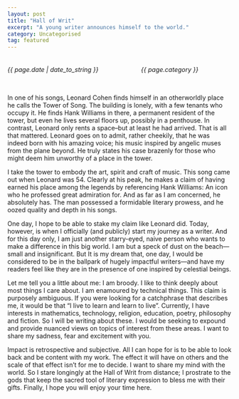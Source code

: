 ```yaml
---
layout: post
title: "Hall of Writ"
excerpt: "A young writer announces himself to the world."
category: Uncategorised
tag: featured
---
```

<div class="columns">
    <div class="column is-four-fifths pb-1">
        <h6>{{ page.date | date_to_string }}</h6>
    </div>
    <div class="column pb-1">
        <h6>{{ page.category }}</h6>
    </div>
</div>

In one of his songs, Leonard Cohen finds himself in an otherworldly place he calls the Tower of Song. The building is lonely, with a few tenants who occupy it. He finds Hank Williams in there, a permanent resident of the tower, but even he lives several floors up, possibly in a penthouse. In contrast, Leonard only rents a space–but at least he had arrived. That is all that mattered. Leonard goes on to admit, rather cheekily, that he was indeed born with his amazing voice; his music inspired by angelic muses from the plane beyond. He truly states his case brazenly for those who might deem him unworthy of a place in the tower.

I take the tower to embody the art, spirit and craft of music. This song came out when Leonard was 54. Clearly at his peak, he makes a claim of having earned his place among the legends by referencing Hank Williams: An icon who he professed great admiration for. And as far as I am concerned, he absolutely has. The man possessed a formidable literary prowess, and he oozed quality and depth in his songs.

One day, I hope to be able to stake my claim like Leonard did. Today, however, is when I officially (and publicly) start my journey as a writer. And for this day only, I am just another starry-eyed, naive person who wants to make a difference in this big world. I am but a speck of dust on the beach—small and insignificant. But It is my dream that, one day, I would be considered to be in the ballpark of hugely impactful writers—and have my readers feel like they are in the presence of one inspired by celestial beings.

Let me tell you a little about me: I am broody. I like to think deeply about most things I care about. I am enamoured by technical things. This claim is purposely ambiguous. If you were looking for a catchphrase that describes me, it would be that “I live to learn and learn to live”. Currently, I have interests in mathematics, technology, religion, education, poetry, philosophy and fiction. So I will be writing about these. I would be seeking to expound and provide nuanced views on topics of interest from these areas. I want to share my sadness, fear and excitement with you.

Impact is retrospective and subjective. All I can hope for is to be able to look back and be content with my work. The effect it will have on others and the scale of that effect isn’t for me to decide. I want to share my mind with the world. So I stare longingly at the Hall of Writ from distance; I prostrate to the gods that keep the sacred tool of literary expression to bless me with their gifts. Finally, I hope you will enjoy your time here.